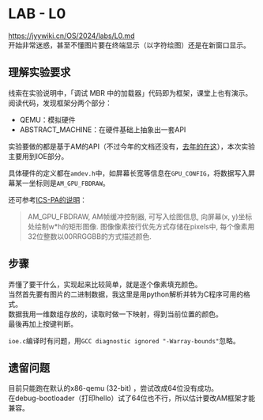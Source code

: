 # LAB - L0
https://jyywiki.cn/OS/2024/labs/L0.md  
开始非常迷惑，甚至不懂图片要在终端显示（以字符绘图）还是在新窗口显示。

## 理解实验要求
线索在实验说明中，「调试 MBR 中的加载器」代码即为框架，课堂上也有演示。  
阅读代码，发现框架分两个部分：
- QEMU：模拟硬件
- ABSTRACT_MACHINE：在硬件基础上抽象出一套API

实验要做的都是基于AM的API（不过今年的文档还没有，[去年的在这](https://jyywiki.cn/AbstractMachine/AM_Spec.html)），本次实验主要用到IOE部分。

具体硬件的定义都在`amdev.h`中，如屏幕长宽等信息在`GPU_CONFIG`，将数据写入屏幕某一坐标则是`AM_GPU_FBDRAW`。

还可参考[ICS-PA的说明](https://nju-projectn.github.io/ics-pa-gitbook/ics2023/2.5.html#vga)：
>AM_GPU_FBDRAW, AM帧缓冲控制器, 可写入绘图信息, 向屏幕(x, y)坐标处绘制w*h的矩形图像. 图像像素按行优先方式存储在pixels中, 每个像素用32位整数以00RRGGBB的方式描述颜色.

## 步骤
弄懂了要干什么，实现起来比较简单，就是逐个像素填充颜色。  
当然首先要有图片的二进制数据，我这里是用python解析并转为C程序可用的格式。  
数据我用一维数组存放的，读取时做一下映射，得到当前位置的颜色。  
最後再加上按键判断。

`ioe.c`编译时有问题，用`GCC diagnostic ignored "-Warray-bounds"`忽略。

## 遗留问题
目前只能跑在默认的x86-qemu (32-bit) ，尝试改成64位没有成功。  
在debug-bootloader（打印hello）试了64位也不行，所以估计要改AM框架才能兼容。
